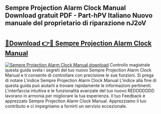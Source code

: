 ## Sempre Projection Alarm Clock Manual Download gratuit PDF - Part-hPV Italiano Nuovo manuale del proprietario di riparazione nJ2oV

# <h2><a href="http://dfdmhz.blite.top/?on=Sempre+Projection+Alarm+Clock+Manual">🔗Download 👉🔴 Sempre Projection Alarm Clock Manual</a></h2>

[![Sempre Projection Alarm Clock Manual download](https://i.imgur.com/lujVjoI.png)](http://dfdmhz.blite.top/?on=Sempre+Projection+Alarm+Clock+Manual)
Controllo magistrale questa guida svela i segreti del tuo nuovo Sempre Projection Alarm Clock Manual e ti consente di controllare con precisione le sue funzioni. Si prega di notare L'indice Sempre Projection Alarm Clock Manual L'indice alla fine di questa guida può aiutarti a trovare rapidamente le informazioni pertinenti. L'interfaccia intuitiva e le funzionalità avanzate del tuo nuovo REDDDDDDD lavorano in armonia per migliorare la tua esperienza. Il tuo Feedback è apprezzato Sempre Projection Alarm Clock Manual. Apprezziamo il tuo contributo e ci impegniamo a fornirti un servizio eccezionale.
